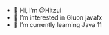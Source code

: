 - 👋 Hi, I’m @Hitzui
- 👀 I’m interested in Gluon javafx
- 🌱 I’m currently learning Java 11

<!---
Hitzui/Hitzui is a ✨ special ✨ repository because its `README.md` (this file) appears on your GitHub profile.
You can click the Preview link to take a look at your changes.
--->
